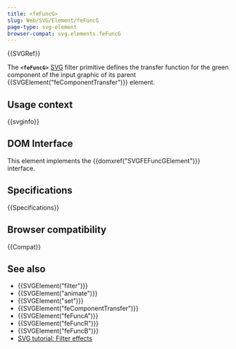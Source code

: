```yaml
---
title: <feFuncG>
slug: Web/SVG/Element/feFuncG
page-type: svg-element
browser-compat: svg.elements.feFuncG
---
```


{{SVGRef}}

The **`<feFuncG>`** [SVG](/en-US/docs/Web/SVG) filter primitive defines the transfer function for the green component of the input graphic of its parent {{SVGElement("feComponentTransfer")}} element.

## Usage context

{{svginfo}}

## DOM Interface

This element implements the {{domxref("SVGFEFuncGElement")}} interface.

## Specifications

{{Specifications}}

## Browser compatibility

{{Compat}}

## See also

- {{SVGElement("filter")}}
- {{SVGElement("animate")}}
- {{SVGElement("set")}}
- {{SVGElement("feComponentTransfer")}}
- {{SVGElement("feFuncA")}}
- {{SVGElement("feFuncR")}}
- {{SVGElement("feFuncB")}}
- [SVG tutorial: Filter effects](/en-US/docs/Web/SVG/Tutorial/Filter_effects)
